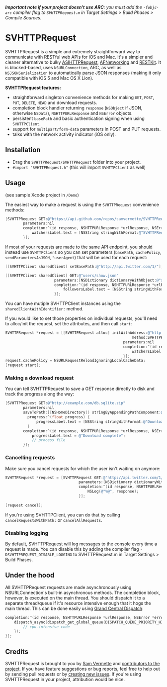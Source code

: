 _**Important note if your project doesn't use ARC**: you must add the `-fobjc-arc` compiler flag to `SVHTTPRequest.m` in Target Settings > Build Phases > Compile Sources._

# SVHTTPRequest

SVHTTPRequest is a simple and extremely straightforward way to communicate with RESTful web APIs for iOS and Mac. It's a simpler and cleaner alternative to bulky [ASIHTTPRequest](https://github.com/pokeb/asi-http-request/tree), [AFNetworking](https://github.com/AFNetworking/AFNetworking) and [RESTKit](https://github.com/RestKit/RestKit). It is blocked-based, uses `NSURLConnection`, ARC, as well as `NSJSONSerialization` to automatically parse JSON responses (making it only compatible with iOS 5 and Mac OS X Lion).

**SVHTTPRequest features:**

* straightforward singleton convenience methods for making `GET`, `POST`, `PUT`, `DELETE`, `HEAD` and download requests.
* completion block handler returning `response` (`NSObject` if JSON, otherwise `NSData`), `NSHTTPURLResponse` and `NSError` objects.
* persistent `basePath` and basic authentication signing when using `SVHTTPClient`.
* support for `multipart/form-data` parameters in POST and PUT requests.
* talks with the network activity indicator (iOS only).

## Installation

* Drag the `SVHTTPRequest/SVHTTPRequest` folder into your project. 
* `#import "SVHTTPRequest.h"` (this will import `SVHTTPClient` as well)

## Usage

(see sample Xcode project in `/Demo`)

The easiest way to make a request is using the `SVHTTPRequest` convenience methods:

```objective-c
[SVHTTPRequest GET:@"https://api.github.com/repos/samvermette/SVHTTPRequest"
        parameters:nil
        completion:^(id response, NSHTTPURLResponse *urlResponse, NSError *error) {
            watchersLabel.text = [NSString stringWithFormat:@"SVHTTPRequest has %@ watchers", [response valueForKey:@"watchers"]];
        }];
```

If most of your requests are made to the same API endpoint, you should instead use `SVHTTPClient` so you can set parameters (`basePath`, `cachePolicy`, `sendParametersAsJSON`, `"userAgent`) that will be used for each request:

```objective-c
[[SVHTTPClient sharedClient] setBasePath:@"http://api.twitter.com/1/"];

[[SVHTTPClient sharedClient] GET:@"users/show.json"
                      parameters:[NSDictionary dictionaryWithObject:@"samvermette" forKey:@"screen_name"]
                      completion:^(id response, NSHTTPURLResponse *urlResponse, NSError *error) {
                          followersLabel.text = [NSString stringWithFormat:@"@samvermette has %@ followers", [response valueForKey:@"followers_count"]];
                      }];
```

You can have mutiple SVHTTPClient instances using the `sharedClientWithIdentifier:` method.

If you would like to set those properties on individual requests, you'll need to alloc/init the request, set the attributes, and then call `start`:

```objective-c
SVHTTPRequest *request = [[SVHTTPRequest alloc] initWithAddress:@"http://github.com/api/v2/json/repos/show/samvermette/SVHTTPRequest"
                                                         method:SVHTTPRequestMethodGET 
                                                     parameters:nil 
                                                     completion:^(id response, NSHTTPURLResponse *urlResponse, NSError *error) {
                                                         watchersLabel.text = [NSString stringWithFormat:@"SVHTTPRequest has %@ watchers", [[response valueForKey:@"repository"] valueForKey:@"watchers"]];
                                                     }];
request.cachePolicy = NSURLRequestReloadIgnoringLocalCacheData;
[request start];
```


### Making a download request

You can tell SVHTTPRequest to save a GET response directly to disk and track the progress along the way:

```objective-c
[SVHTTPRequest GET:@"http://example.com/db.sqlite.zip" 
        parameters:nil 
        saveToPath:[[NSHomeDirectory() stringByAppendingPathComponent:@"Documents"] stringByAppendingPathComponent:@"store.zip"]
          progress:^(float progress) {
              progressLabel.text = [NSString stringWithFormat:@"Downloading (%.0f%%)", progress*100];
          } 
        completion:^(id response, NSHTTPURLResponse *urlResponse, NSError *error) {
            progressLabel.text = @"Download complete";
            // process file
        }];
```
                        
### Cancelling requests

Make sure you cancel requests for which the user isn't waiting on anymore:

```objective-c
SVHTTPRequest *request = [SVHTTPRequest GET:@"http://api.twitter.com/1/users/show.json"
                                 parameters:[NSDictionary dictionaryWithObject:@"samvermette" forKey:@"screen_name"]
                                 completion:^(id response, NSHTTPURLResponse *urlResponse, NSError *error) {
                                     NSLog(@"%@", response);
                                 }];
   
[request cancel];
```

If you're using SVHTTPClient, you can do that by calling `cancelRequestsWithPath:` or `cancelAllRequests`.

### Disabling logging

By default, SVHTTPRequest will log messages to the console every time a request is made. You can disable this by adding the compiler flag `-DSVHTTPREQUEST_DISABLE_LOGGING` to SVHTTPRequest.m in Target Settings > Build Phases.

## Under the hood

All SVHTTPRequest requests are made asynchronously using NSURLConnection's built-in asynchronous methods. The completion block, however, is executed on the main thread. You should dispatch it to a separate thread/queue if it's resource intensive enough that it hogs the main thread. This can be done easily using [Grand Central Dispatch](http://developer.apple.com/library/mac/#documentation/Performance/Reference/GCD_libdispatch_Ref/Reference/reference.html):

```objective-c
completion:^(id response, NSHTTPURLResponse *urlResponse, NSError *error) {
    dispatch_async(dispatch_get_global_queue(DISPATCH_QUEUE_PRIORITY_HIGH, 0), ^{
        // cpu-intensive code
    });
}];
```

## Credits

SVHTTPRequest is brought to you by [Sam Vermette](http://samvermette.com) and [contributors to the project](https://github.com/samvermette/SVHTTPRequest/contributors). If you have feature suggestions or bug reports, feel free to help out by sending pull requests or by [creating new issues](https://github.com/samvermette/SVHTTPRequest/issues/new). If you're using SVHTTPRequest in your project, attribution would be nice.